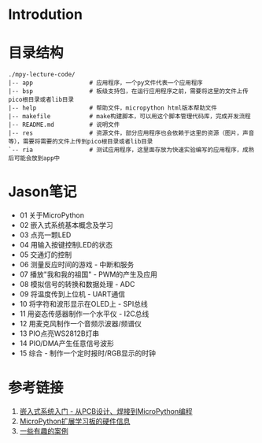 # Introdution

# 目录结构

    ./mpy-lecture-code/
    |-- app                # 应用程序，一个py文件代表一个应用程序
    |-- bsp                # 板级支持包，在运行应用程序之前，需要将这里的文件上传pico根目录或者lib目录
    |-- help               # 帮助文件，micropython html版本帮助文件
    |-- makefile           # make构建脚本，可以用这个脚本管理代码库，完成开发流程
    |-- README.md          # 说明文件
    |-- res                # 资源文件，部分应用程序也会依赖于这里的资源（图片，声音等），需要将需要的文件上传到pico根目录或者lib目录
    `-- ria                # 测试应用程序，这里面存放为快速实验编写的应用程序，成熟后可能会放到app中


# Jason笔记

-   01 关于MicroPython
-   02 嵌入式系统基本概念及学习
-   03 点亮一颗LED
-   04 用输入按键控制LED的状态
-   05 交通灯的控制
-   06 测量反应时间的游戏 - 中断和服务
-   07 播放"我和我的祖国" - PWM的产生及应用
-   08 模拟信号的转换和数据处理 - ADC
-   09 将温度传到上位机 - UART通信
-   10 将字符和波形显示在OLED上 - SPI总线
-   11 用姿态传感器制作一个水平仪 - I2C总线
-   12 用麦克风制作一个音频示波器/频谱仪
-   13 PIO点亮WS2812B灯串
-   14 PIO/DMA产生任意信号波形
-   15 综合 - 制作一个定时报时/RGB显示的时钟

# 参考链接

1. [嵌入式系统入门 - 从PCB设计、焊接到MicroPython编程](https://class.eetree.cn/p/t_pc/course_pc_detail/column/p_61527728e4b0b558b934e7c3)
2. [MicroPython扩展学习板的硬件信息](https://www.eetree.cn/project/detail/584)
3. [一些有趣的案例](https://www.eetree.cn/wiki/pico_micropython)